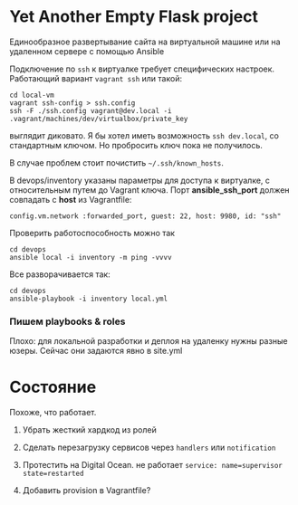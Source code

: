 # Yet Another Empty Flask project

Единообразное развертывание сайта на виртуальной машине или на удаленном сервере с помощью Ansible

Подключение по `ssh` к виртуалке требует специфических настроек. Работающий вариант `vagrant ssh` или такой:

```
cd local-vm
vagrant ssh-config > ssh.config
ssh -F ./ssh.config vagrant@dev.local -i .vagrant/machines/dev/virtualbox/private_key
```

выглядит диковато. 
Я бы хотел иметь возможность `ssh dev.local`, со стандартным ключом.
Но пробросить ключ пока не получилось.

В случае проблем стоит почистить `~/.ssh/known_hosts`.


В devops/inventory указаны параметры для доступа к виртуалке, с относительным путем до Vagrant ключа.
Порт **ansible_ssh_port** должен совпадать с **host** из Vagrantfile: 

```
config.vm.network :forwarded_port, guest: 22, host: 9980, id: "ssh"
``` 

Проверить работоспособность можно так

```
cd devops
ansible local -i inventory -m ping -vvvv
```

Все разворачивается так:

```
cd devops
ansible-playbook -i inventory local.yml
```


### Пишем playbooks & roles

Плохо: для локальной разработки и деплоя на удаленку нужны разные юзеры. Сейчас они задаются явно в site.yml


# Состояние

Похоже, что работает.

1. Убрать жесткий хардкод из ролей

2. Сделать перезагрузку сервисов через `handlers` или `notification`

3. Протестить на Digital Ocean. не работает `service: name=supervisor state=restarted`

4. Добавить provision в Vagrantfile?


